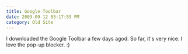 ```yaml
---
title: Google Toolbar
date: 2003-09-12 03:17:59 PM
category: Old Site
---
```


I downloaded the Google Toolbar a few days agod. So far, it's very nice. I love the pop-up blocker. :)
